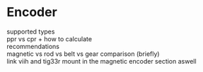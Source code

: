 # Encoder

supported types\
ppr vs cpr + how to calculate\
recommendations\
magnetic vs rod vs belt vs gear comparison (briefly)\
link viih and tig33r mount in the magnetic encoder section aswell
